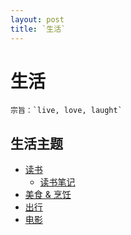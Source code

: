 ```yaml
---
layout: post
title: `生活`
---
```



# 生活

```
宗旨：`live, love, laught`
```

## 生活主题

* [读书](book.md)
	- [读书笔记](reading/README.md)
* [美食 & 烹饪](food_cook.md)
* [出行](trip.md)
* [电影](movie.md)